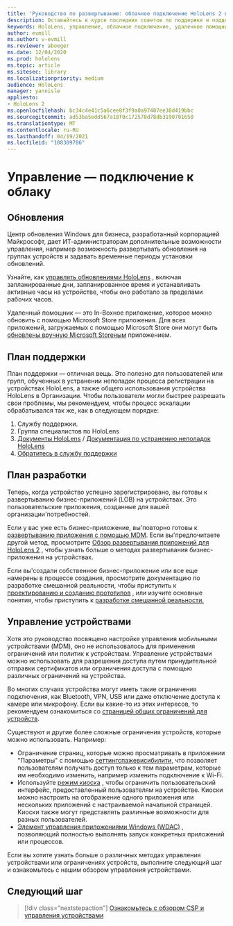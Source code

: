 ```yaml
---
title: 'Руководство по развертыванию: облачное подключение HoloLens 2 в масштабе с помощью удаленного помощника — обслуживание'
description: Оставайтесь в курсе последних советов по поддержке и поддержке устройств HoloLens в сети, подключенной к облаку.
keywords: HoloLens, управление, облачное подключение, удаленное помощник, AAD, Azure AD, MDM, управление мобильными устройствами
author: evmill
ms.author: v-evmill
ms.reviewer: aboeger
ms.date: 12/04/2020
ms.prod: hololens
ms.topic: article
ms.sitesec: library
ms.localizationpriority: medium
audience: HoloLens
manager: yannisle
appliesto:
- HoloLens 2
ms.openlocfilehash: bc34c4e41c5a6cee8f3f9a0a97407ee38d419bbc
ms.sourcegitcommit: ad53ba5edd567a18f0c172578d78db3190701650
ms.translationtype: MT
ms.contentlocale: ru-RU
ms.lasthandoff: 04/19/2021
ms.locfileid: "108309786"
---
```

# <a name="maintain---cloud-connected-guide"></a>Управление — подключение к облаку

## <a name="updates"></a>Обновления

Центр обновления Windows для бизнеса, разработанный корпорацией Майкрософт, дает ИТ-администраторам дополнительные возможности управления, например возможность развертывать обновления на группах устройств и задавать временные периоды установки обновлений.

Узнайте, как [управлять обновлениями HoloLens](https://docs.microsoft.com/hololens/hololens-updates) , включая запланированные дни, запланированное время и устанавливать активные часы на устройстве, чтобы оно работало за пределами рабочих часов.

Удаленный помощник — это In-Boxное приложение, которое можно обновить с помощью Microsoft Store приложения. Для всех приложений, загружаемых с помощью Microsoft Store они могут быть [обновлены вручную Microsoft Storeным](https://docs.microsoft.com/hololens/holographic-store-apps#update-apps) приложением.

## <a name="support-plan"></a>План поддержки

План поддержки — отличная вещь. Это полезно для пользователей или групп, обученных в устранении неполадок процесса регистрации на устройствах HoloLens, а также общего использования устройства HoloLens в Организации. Чтобы пользователи могли быстрее разрешать свои проблемы, мы рекомендуем, чтобы процесс эскалации обрабатывался так же, как в следующем порядке:

1. Службу поддержки.
2. Группа специалистов по HoloLens
3. [Документы HoloLens](https://docs.microsoft.com/hololens/)  /  [Документация по устранению неполадок HoloLens](https://docs.microsoft.com/hololens/hololens-troubleshooting)
4. [Обратитесь в службу поддержки](https://support.serviceshub.microsoft.com/supportforbusiness/create?sapId=e9391227-fa6d-927b-0fff-f96288631b8f)

## <a name="development-plan"></a>План разработки

Теперь, когда устройство успешно зарегистрировано, вы готовы к развертыванию бизнес-приложений (LOB) на устройствах. Это пользовательские приложения, созданные для вашей организации&#39;потребностей.

Если у вас уже есть бизнес-приложение, вы&#39;повторно готовы к [развертыванию приложения с помощью MDM](https://docs.microsoft.com/hololens/app-deploy-intune). Если вы&#39;предпочитаете другой метод, просмотрите [Обзор развертывания приложений для HoloLens 2](https://docs.microsoft.com/hololens/app-deploy-overview) , чтобы узнать больше о методах развертывания бизнес-приложения на устройствах.

Если вы&#39;создали собственное бизнес-приложение или все еще намерены в процессе создания, просмотрите документацию по разработке смешанной реальности, чтобы приступить к [проектированию и созданию прототипов](https://docs.microsoft.com/windows/mixed-reality/design/design) , или изучите основные понятия, чтобы приступить к [разработке смешанной реальности.](https://docs.microsoft.com/windows/mixed-reality/discover/get-started-with-mr)

## <a name="device-management"></a>Управление устройствами 

Хотя это руководство посвящено настройке управления мобильными устройствами (MDM), оно не использовалось для применения ограничений или политик к устройствам. Управление устройствами можно использовать для разрешения доступа путем принудительной отправки сертификатов или ограничения доступа с помощью различных ограничений на устройства. 

Во многих случаях устройства могут иметь такие ограничения подключения, как Bluetooth, VPN, USB или даже отключение доступа к камере или микрофону. Если вы какие-то из этих интересов, то рекомендуем ознакомиться со [страницей общих ограничений для устройств](hololens-common-device-restrictions.md).

Существуют и другие более сложные ограничения устройств, которые можно использовать. Например:

- Ограничение страниц, которые можно просматривать в приложении "Параметры" с помощью [сеттингспажевисибилити](settings-uri-list.md), что позволяет пользователям получать доступ только к тем параметрам, которые им необходимо изменить, например изменить подключение к Wi-Fi.
- Используйте [режим киоска](hololens-kiosk.md) , чтобы ограничить пользовательский интерфейс, предоставленный пользователям на устройстве. Киоски можно настроить на отображение одного приложения или нескольких приложений с настраиваемой начальной страницей. Киоски также могут представлять различные возможности для разных пользователей.  
- [Элемент управления приложениями Windows (WDAC)](windows-defender-application-control-wdac.md) , позволяющий полностью выполнять запуск конкретных приложений или процессов.

Если вы хотите узнать больше о различных методах управления устройствами или ограничениях устройств, выполните следующий шаг и ознакомьтесь с нашим обзором управления устройствами.

## <a name="next-step"></a>Следующий шаг

> [!div class="nextstepaction"]
> [Ознакомьтесь с обзором CSP и управления устройствами](hololens-csp-policy-overview.md)